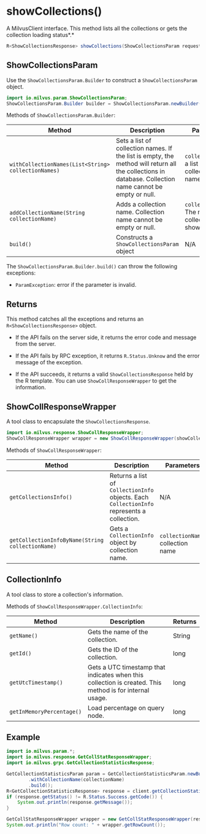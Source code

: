 # showCollections()

A MilvusClient interface. This method lists all the collections or gets the collection loading status*.*

```Java
R<ShowCollectionsResponse> showCollections(ShowCollectionsParam requestParam);
```

## ShowCollectionsParam

Use the `ShowCollectionsParam.Builder` to construct a `ShowCollectionsParam` object.

```Java
import io.milvus.param.ShowCollectionsParam;
ShowCollectionsParam.Builder builder = ShowCollectionsParam.newBuilder();
```

Methods of `ShowCollectionsParam.Builder`:

| Method                                              | Description                                                  | Parameters                                                 |
| --------------------------------------------------- | ------------------------------------------------------------ | ---------------------------------------------------------- |
| `withCollectionNames(List<String> collectionNames)` | Sets a list of collection names. If the list is empty, the method will return all the collections in database. Collection name cannot be empty or null. | `collectionNames`: a list of the collection names to show. |
| `addCollectionName(String collectionName)`          | Adds a collection name. Collection name cannot be empty or null. | `collectionName`: The name of the collection to show.      |
| `build()`                                           | Constructs a `ShowCollectionsParam` object                   | N/A                                                        |

The `ShowCollectionsParam.Builder.build()` can throw the following exceptions:

- `ParamException`: error if the parameter is invalid.

## Returns

This method catches all the exceptions and returns an `R<ShowCollectionsResponse>` object.

- If the API fails on the server side, it returns the error code and message from the server.

- If the API fails by RPC exception, it returns `R.Status.Unknow` and the error message of the exception.

- If the API succeeds, it returns a valid `ShowCollectionsResponse` held by the R template. You can use `ShowCollResponseWrapper` to get the information.

## ShowCollResponseWrapper

A tool class to encapsulate the `ShowCollectionsResponse`. 

```Java
import io.milvus.response.ShowCollResponseWrapper;
ShowCollResponseWrapper wrapper = new ShowCollResponseWrapper(showCollectionsResponse);
```

Methods of `ShowCollResponseWrapper`:

| **Method**                                       | **Description**                                              | **Parameters**                    | **Returns**          |
| ------------------------------------------------ | ------------------------------------------------------------ | --------------------------------- | -------------------- |
| `getCollectionsInfo()`                           | Returns a list of `CollectionInfo` objects. Each `CollectionInfo` represents a collection. | N/A                               | List<CollectionInfo> |
| `getCollectionInfoByName(String collectionName)` | Gets a `CollectionInfo` object by collection name.           | `collectionName`: collection name | CollectionInfo       |

## CollectionInfo

A tool class to store a collection's information.

Methods of `ShowCollResponseWrapper.CollectionInfo`:

| **Method**                | **Description**                                              | **Returns** |
| ------------------------- | ------------------------------------------------------------ | ----------- |
| `getName()`               | Gets the name of the collection.                             | String      |
| `getId()`                 | Gets the ID of the collection.                               | long        |
| `getUtcTimestamp()`       | Gets a UTC timestamp that indicates when this collection is created. This method is for internal usage. | long        |
| `getInMemoryPercentage()` | Load percentage on query node.                               | long        |

## Example

```Java
import io.milvus.param.*;
import io.milvus.response.GetCollStatResponseWrapper;
import io.milvus.grpc.GetCollectionStatisticsResponse;

GetCollectionStatisticsParam param = GetCollectionStatisticsParam.newBuilder()
        .withCollectionName(collectionName)
        .build();
R<GetCollectionStatisticsResponse> response = client.getCollectionStatistics(param);
if (response.getStatus() != R.Status.Success.getCode()) {
    System.out.println(response.getMessage());
}

GetCollStatResponseWrapper wrapper = new GetCollStatResponseWrapper(response.getData());
System.out.println("Row count: " + wrapper.getRowCount());
```

